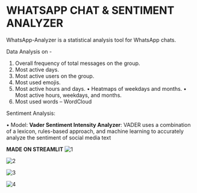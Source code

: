 # **WHATSAPP CHAT & SENTIMENT ANALYZER**

WhatsApp-Analyzer is a statistical analysis tool for WhatsApp chats.

Data Analysis on -
  1. Overall frequency of total messages on the group.
  2. Most active days.
  3. Most active users on the group.
  4. Most used emojis.
  5. Most active hours and days.
    • Heatmaps of weekdays and months.
    • Most active hours, weekdays, and months.
  6. Most used words – WordCloud

 Sentiment Analysis:
 
•  Model: **Vader Sentiment Intensity Analyzer**: VADER uses a combination of a lexicon, rules-based approach, and
          machine learning to accurately analyze the sentiment of social media text
          
**MADE ON STREAMLIT**
![1](https://user-images.githubusercontent.com/96487546/216252297-a081e9bc-ccb2-4a11-b3af-f5c268159acf.png)

![2](https://user-images.githubusercontent.com/96487546/216252336-33bcd979-b4cd-4eab-aff2-dc65ca958744.png)

![3](https://user-images.githubusercontent.com/96487546/216252339-ef50bf13-3a58-4664-86f3-d773d9380524.png)

![4](https://user-images.githubusercontent.com/96487546/216252348-33a35edc-4386-4deb-b90b-85d3505a21bc.png)
